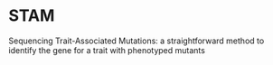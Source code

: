 # STAM
Sequencing Trait-Associated Mutations: a straightforward method to identify the gene for a trait with phenotyped mutants
